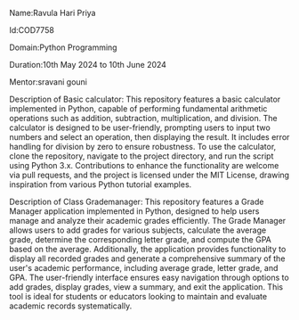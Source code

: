 Name:Ravula Hari Priya

Id:COD7758

Domain:Python Programming

Duration:10th May 2024 to 10th June 2024

Mentor:sravani gouni

Description of Basic calculator: This repository features a basic calculator implemented in Python, capable of performing fundamental arithmetic operations such as addition, subtraction, multiplication, and division. The calculator is designed to be user-friendly, prompting users to input two numbers and select an operation, then displaying the result. It includes error handling for division by zero to ensure robustness. To use the calculator, clone the repository, navigate to the project directory, and run the script using Python 3.x. Contributions to enhance the functionality are welcome via pull requests, and the project is licensed under the MIT License, drawing inspiration from various Python tutorial examples.

Description of Class Grademanager: This repository features a Grade Manager application implemented in Python, designed to help users manage and analyze their academic grades efficiently. The Grade Manager allows users to add grades for various subjects, calculate the average grade, determine the corresponding letter grade, and compute the GPA based on the average. Additionally, the application provides functionality to display all recorded grades and generate a comprehensive summary of the user's academic performance, including average grade, letter grade, and GPA. The user-friendly interface ensures easy navigation through options to add grades, display grades, view a summary, and exit the application. This tool is ideal for students or educators looking to maintain and evaluate academic records systematically.
